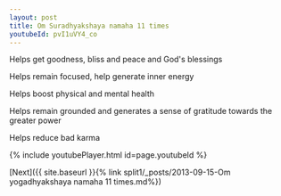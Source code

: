 ```yaml
---
layout: post
title: Om Suradhyakshaya namaha 11 times
youtubeId: pvI1uVY4_co
---
```

 
 
Helps get goodness, bliss and peace and God's blessings
 
Helps remain focused, help generate inner energy 
 
Helps boost physical and mental health 
 
Helps remain grounded and generates a sense of gratitude towards the greater power 
 
Helps reduce bad karma
 
 
 
 


{% include youtubePlayer.html id=page.youtubeId %}
 
[Next]({{ site.baseurl }}{% link  split1/_posts/2013-09-15-Om yogadhyakshaya namaha 11 times.md%})
 
